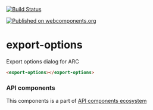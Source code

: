 [![Build Status](https://travis-ci.org/advanced-rest-client/api-url-data-model.svg?branch=stage)](https://travis-ci.org/advanced-rest-client/export-options)

[![Published on webcomponents.org](https://img.shields.io/badge/webcomponents.org-published-blue.svg)](https://www.webcomponents.org/element/advanced-rest-client/export-options)

# export-options

Export options dialog for ARC

<!---
```
<custom-element-demo>
  <template>
    <link rel="import" href="export-options.html">
    <next-code-block></next-code-block>
  </template>
</custom-element-demo>
```
-->

```html
<export-options></export-options>
```

### API components

This components is a part of [API components ecosystem](https://elements.advancedrestclient.com/)
